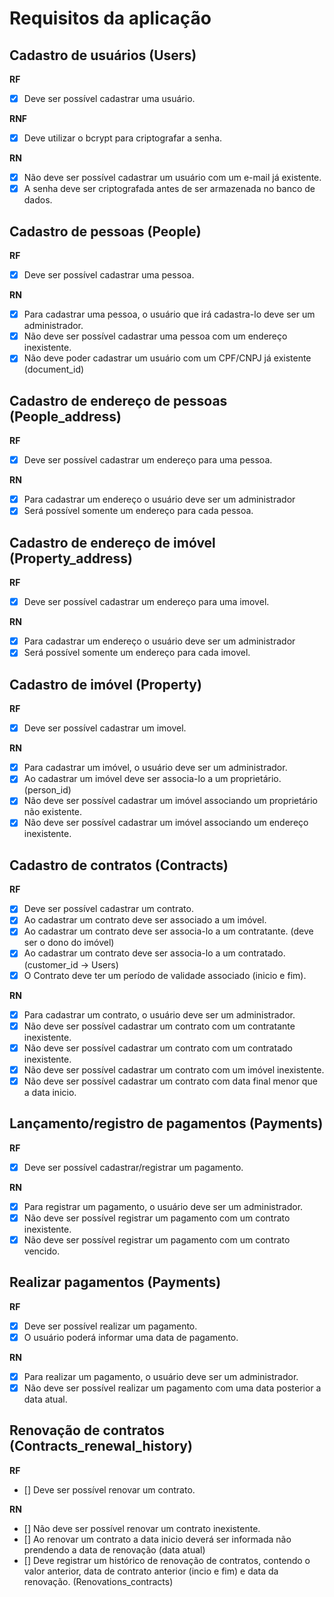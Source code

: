 # Requisitos da aplicação

## Cadastro de usuários (Users)

**RF**
- [x] Deve ser possível cadastrar uma usuário.

**RNF**
- [x] Deve utilizar o bcrypt para criptografar a senha.

**RN**
- [x] Não deve ser possível cadastrar um usuário com um e-mail já existente.
- [x] A senha deve ser criptografada antes de ser armazenada no banco de dados.

## Cadastro de pessoas (People)

**RF**
- [x] Deve ser possível cadastrar uma pessoa.

**RN**
- [x] Para cadastrar uma pessoa, o usuário que irá cadastra-lo deve ser um administrador.
- [x] Não deve ser possível cadastrar uma pessoa com um endereço inexistente.
- [x] Não deve poder cadastrar um usuário com um CPF/CNPJ já existente (document_id)

## Cadastro de endereço de pessoas (People_address)

**RF**
- [x] Deve ser possível cadastrar um endereço para uma pessoa.

**RN**
- [x] Para cadastrar um endereço o usuário deve ser um administrador
- [x] Será possível somente um endereço para cada pessoa.

## Cadastro de endereço de imóvel (Property_address)

**RF**
- [x] Deve ser possível cadastrar um endereço para uma imovel.

**RN**
- [x] Para cadastrar um endereço o usuário deve ser um administrador
- [x] Será possível somente um endereço para cada imovel.

## Cadastro de imóvel (Property)

**RF**
- [x] Deve ser possível cadastrar um imovel.

**RN**
- [x] Para cadastrar um imóvel, o usuário deve ser um administrador.
- [x] Ao cadastrar um imóvel deve ser associa-lo a um proprietário. (person_id)
- [x] Não deve ser possível cadastrar um imóvel associando um proprietário não existente.
- [x] Não deve ser possível cadastrar um imóvel associando um endereço inexistente.

## Cadastro de contratos (Contracts)

**RF**
- [x] Deve ser possível cadastrar um contrato.
- [x] Ao cadastrar um contrato deve ser associado a um imóvel.
- [x] Ao cadastrar um contrato deve ser associa-lo a um contratante. (deve ser o dono do imóvel)
- [x] Ao cadastrar um contrato deve ser associa-lo a um contratado. (customer_id -> Users)
- [x] O Contrato deve ter um período de validade associado (inicio e fim).

**RN**
- [x] Para cadastrar um contrato, o usuário deve ser um administrador.
- [x] Não deve ser possível cadastrar um contrato com um contratante inexistente.
- [x] Não deve ser possível cadastrar um contrato com um contratado inexistente.
- [x] Não deve ser possível cadastrar um contrato com um imóvel inexistente.
- [x] Não deve ser possível cadastrar um contrato com data final menor que a data inicio.

## Lançamento/registro de pagamentos (Payments)

**RF**
- [x] Deve ser possível cadastrar/registrar um pagamento.

**RN**
- [x] Para registrar um pagamento, o usuário deve ser um administrador.
- [x] Não deve ser possível registrar um pagamento com um contrato inexistente.
- [x] Não deve ser possível registrar um pagamento com um contrato vencido.

## Realizar pagamentos (Payments)

**RF**
- [x] Deve ser possível realizar um pagamento.
- [x] O usuário poderá informar uma data de pagamento.

**RN**
- [x] Para realizar um pagamento, o usuário deve ser um administrador.
- [x] Não deve ser possível realizar um pagamento com uma data posterior a data atual.

## Renovação de contratos (Contracts_renewal_history)

**RF**
- [] Deve ser possível renovar um contrato.

**RN**
- [] Não deve ser possível renovar um contrato inexistente.
- [] Ao renovar um contrato a data inicio deverá ser informada não prendendo a data de renovação (data atual)
- [] Deve registrar um histórico de renovação de contratos, contendo o valor anterior, data de contrato anterior (incio e fim) e data da renovação. (Renovations_contracts)
